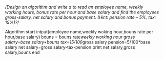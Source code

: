 /*Design an algorithm and write a to read an employee name, weekly working hours, bonus rate per hour and
base salary and find the employees gross-salary, net salary and bonus payment. (Hint: pension rate – 5%,
tax: 15%)?*/

Algorithm
start
intput(employee name,weekly woking hour,bouns rate per hour,base salary)
bouns = bouns rate*weekly working hour
gross salary=base salary+bouns 
tax=15/100*gross salary
pension=5/100*base salary
net salary=gross salary-tax-pension
print net salary,gross salary,bouns 
end
